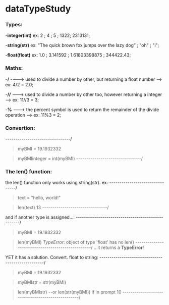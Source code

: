 # dataTypeStudy

### Types: 
-**integer(int)** ex: 2 ; 4 ; 5 ; 1322; 2313131;

-**string(str)** ex: "The quick brown fox jumps over the lazy dog” ; "oh" ; "i";

-**float(float)** ex: 1.0 ; 3.141592 ; 1.61803398875 ; 344422.43;


### Maths:

-**/** ----> used to divide a number by other, but returning a float number --> ex: 4/2 = 2.0;

-**//** ---> used to divide a number by other too, however returning a integer --> ex: 11//3 = 3;

-**%** ---> the percent symbol is used to return the remainder of the divide operation --> ex: 11%3 = 2;


### Convertion: 

--------------------------------/
> myBMI = 19.1932332

> myBMIinteger = int(myBMI)
--------------------------------/

### The len() function:

the len() function only works using string(str).
ex:
--------------------------------/
> text = "hello, world!"

> len(text)
13
--------------------------------/

and if another type is assigned...:
--------------------------------------------------/
> myBMI = 19.1932332

> len(myBMI)
*TypeError*: object of type 'float' has no len()
--------------------------------------------------/
...it returns a **TypeError**!

YET it has a solution. Convert. float to string:
--------------------------------------------------/
>myBMI = 19.1932332

>myBMIstr = str(myBMI)

>len(myBMIstr) --or len(str(myBMI)) if in prompt
10
--------------------------------------------------/

